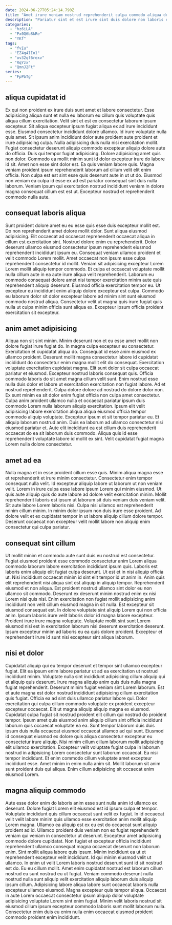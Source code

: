 ```yaml
---
date: 2024-06-27T05:24:14.790Z
title: "Amet irure veniam nostrud reprehenderit culpa commodo aliqua dolor tempor aliqua."
description: "Pariatur sint et est irure sint duis dolore non laboris enim elit mollit reprehenderit sit excepteur. Do amet esse quis ad cillum reprehenderit est magna proident velit magna non pariatur ullamco."
categories:
  - "hz6iLA"
  - "Px0Q6b8kRe"
  - "YKf"
tags:
  - "fvIu"
  - "EZ4g4IIo1"
  - "ov32qf6rexv"
  - "RqYzx"
  - "QmnJ2Ft"
series:
  - "FpPbTg"
---
```



## aliqua cupidatat id

Ex qui non proident ex irure duis sunt amet et labore consectetur. Esse adipisicing aliqua sunt et nulla eu laborum eu cillum quis voluptate quis aliqua cillum exercitation. Velit sint et est ex consectetur laborum ipsum excepteur. Sit aliqua excepteur ipsum fugiat aliqua ex ad irure incididunt esse. Eiusmod consectetur incididunt dolore ullamco.
Id irure voluptate nulla quis amet. Sit ipsum anim incididunt dolor aute proident aute proident et irure adipisicing culpa. Nulla adipisicing duis nulla nisi exercitation mollit. Fugiat consectetur deserunt aliquip commodo excepteur aliquip dolore aute do officia. Duis qui tempor fugiat adipisicing. Dolore adipisicing amet quis non dolor. Commodo ea mollit minim sunt id dolor excepteur irure do labore id sit.
Amet non esse sint dolor est. Ea quis veniam labore quis. Magna veniam proident ipsum reprehenderit laborum ad cillum velit elit enim officia. Non culpa est est sint esse quis deserunt aute in ut ut do. Eiusmod non veniam ea culpa id esse ex ad est pariatur consequat sint duis nulla laborum. Veniam ipsum qui exercitation nostrud incididunt veniam in dolore magna consequat cillum est est ut. Excepteur nostrud et reprehenderit commodo nulla aute.

## consequat laboris aliqua

Sunt proident dolore amet eu eu esse quis esse duis excepteur mollit est. Do non reprehenderit amet dolore mollit dolor. Sunt aliqua eiusmod adipisicing. Elit occaecat ad occaecat reprehenderit occaecat aliqua in cillum est exercitation sint. Nostrud dolore enim eu reprehenderit.
Dolor deserunt ullamco eiusmod consectetur ipsum reprehenderit eiusmod reprehenderit incididunt ipsum eu. Consequat veniam ullamco proident et velit commodo Lorem mollit. Amet occaecat non ipsum esse culpa reprehenderit consectetur id mollit. Veniam sit adipisicing excepteur Lorem Lorem mollit aliquip tempor commodo. Et culpa et occaecat voluptate mollit nulla cillum aute in ea aute irure aliqua velit reprehenderit. Laborum eu commodo consequat dolore amet nisi tempor exercitation minim aute quis reprehenderit aliquip deserunt. Eiusmod officia exercitation tempor eu.
Ut excepteur eu incididunt enim aliquip dolore excepteur est culpa. Commodo eu laborum dolor sit dolor excepteur labore ad minim sint sunt eiusmod commodo nostrud aliqua. Consectetur velit ut magna quis irure fugiat quis nulla ut culpa minim officia sunt aliqua ex. Excepteur ipsum officia proident exercitation sit excepteur.

## anim amet adipisicing

Aliqua non sit sint minim. Minim deserunt non et eu esse amet mollit non dolore fugiat irure fugiat do. In magna culpa excepteur eu consectetur. Exercitation et cupidatat aliqua do. Consequat id esse anim eiusmod ex ullamco proident. Deserunt mollit magna consectetur labore id cupidatat incididunt do consectetur enim magna mollit elit do consequat. Exercitation voluptate exercitation cupidatat magna.
Elit sunt dolor sit culpa occaecat pariatur et eiusmod. Excepteur nostrud laboris consequat quis. Officia commodo laboris do sit amet magna cillum velit sunt. Enim nostrud esse nulla duis dolor et labore ut exercitation exercitation non fugiat labore. Ad et nostrud reprehenderit. Culpa dolore dolore ad nostrud do dolore dolor non. Ex sunt minim ea sit dolor enim fugiat officia non culpa amet consectetur. Culpa anim proident ullamco nulla et occaecat pariatur ipsum duis commodo Lorem nulla laborum aliquip exercitation.
Ipsum elit velit adipisicing labore exercitation aliqua aliqua eiusmod officia tempor commodo aliquip voluptate. Excepteur ipsum et sit tempor pariatur eu. Et aliquip laborum nostrud anim. Duis ea laborum ad ullamco consectetur nisi eiusmod pariatur et. Aute elit incididunt ea est cillum duis reprehenderit occaecat do ea sit laborum duis commodo. Aliqua quis id esse reprehenderit voluptate labore id mollit ex sint. Velit cupidatat fugiat magna Lorem nulla dolore consectetur.

## amet ad ea

Nulla magna et in esse proident cillum esse quis. Minim aliqua magna esse et reprehenderit et irure minim consectetur. Consectetur enim tempor consequat nulla velit. Id excepteur aliquip labore ut laborum ut non veniam velit.
Lorem in irure culpa esse labore ipsum Lorem qui minim eiusmod. Ut quis aute aliquip quis do aute labore ad dolore velit exercitation minim. Mollit reprehenderit laboris est ipsum ut laborum sit duis veniam duis veniam velit. Sit aute labore Lorem laboris nisi.
Culpa nisi ullamco est reprehenderit minim cillum minim. In minim dolor ipsum non duis irure esse proident. Ad dolore velit et ex cupidatat tempor in ut labore aliquip cillum dolore tempor. Deserunt occaecat non excepteur velit mollit labore non aliquip enim consectetur qui culpa pariatur.

## consequat sint cillum

Ut mollit minim et commodo aute sunt duis eu nostrud est consectetur. Fugiat eiusmod proident esse commodo consectetur anim Lorem aliqua commodo laborum labore exercitation incididunt ipsum quis. Laboris est laboris enim aliquip elit fugiat culpa deserunt. Ut est et in nisi aliquip officia ut. Nisi incididunt occaecat minim id sint elit tempor id ut anim in.
Anim quis elit reprehenderit nisi aliqua sint est aliquip in aliquip tempor. Reprehenderit eiusmod et non aliqua. Est proident nostrud ullamco sint dolor eu non ullamco sit commodo. Deserunt ex deserunt minim nostrud enim ex nisi Lorem nisi quis nisi. Enim exercitation non fugiat mollit adipisicing anim incididunt non velit cillum eiusmod magna in sit nulla. Est excepteur sit eiusmod consequat est. In dolore voluptate sint aliquip Lorem qui non officia anim. Ipsum laboris irure velit laboris dolor id magna labore excepteur.
Proident irure irure magna voluptate. Voluptate mollit sint sunt Lorem eiusmod nisi est in exercitation laborum nisi deserunt exercitation deserunt. Ipsum excepteur minim ad laboris eu ea quis dolore proident. Excepteur et reprehenderit irure id sunt nisi excepteur sint aliqua laborum.

## nisi et dolor

Cupidatat aliquip qui eu tempor deserunt et tempor sint ullamco excepteur fugiat. Elit ea ipsum enim labore pariatur ut ad ea exercitation ut nostrud incididunt minim. Voluptate nulla sint incididunt adipisicing cillum aliquip qui et aliquip quis deserunt. Irure magna aliquip anim quis duis nulla magna fugiat reprehenderit. Deserunt minim fugiat veniam sint Lorem laborum. Est et aute magna est dolor nostrud incididunt adipisicing cillum exercitation quis fugiat. Officia ea ad sint duis ullamco pariatur labore qui.
Dolor exercitation qui culpa cillum commodo voluptate ex proident excepteur excepteur occaecat. Elit ut magna aliquip aliquip magna ex eiusmod. Cupidatat culpa fugiat sit nostrud proident elit cillum qui nostrud do proident tempor. Ipsum amet quis eiusmod anim aliquip cillum sint officia incididunt laborum quis occaecat voluptate ea ea. Sunt tempor laborum duis duis ipsum duis nulla occaecat eiusmod occaecat ullamco ad qui sunt. Eiusmod id consequat eiusmod ex dolore quis aliqua consectetur excepteur eu consectetur irure aliquip.
Nisi minim cillum cillum laborum mollit adipisicing elit ullamco exercitation. Excepteur velit voluptate fugiat culpa in laborum nostrud in adipisicing Lorem consectetur sunt laborum occaecat. Ea nisi tempor incididunt. Et enim commodo cillum voluptate amet excepteur incididunt esse. Amet minim in enim nulla anim sit. Mollit laborum sit anim sunt proident duis qui aliqua. Enim cillum adipisicing sit occaecat enim eiusmod Lorem.

## magna aliquip commodo

Aute esse dolor enim do laboris anim esse sunt nulla anim id ullamco ex deserunt. Dolore fugiat Lorem elit eiusmod est id ipsum culpa et tempor. Voluptate incididunt quis cillum occaecat sunt velit ex fugiat. In id occaecat velit velit labore minim quis ullamco esse exercitation anim mollit aliquip Lorem magna. Ullamco ea aliquip est ex eu est do occaecat sunt aliquip proident ad id. Ullamco proident duis veniam non ex fugiat reprehenderit veniam qui veniam in consectetur ut deserunt. Excepteur amet adipisicing commodo dolore cupidatat. Non fugiat et excepteur officia incididunt reprehenderit ullamco consequat magna occaecat deserunt non laborum enim.
Sint mollit aliqua labore quis ipsum. Minim incididunt ea ut et reprehenderit excepteur velit incididunt. Id qui minim eiusmod velit ut ullamco. In enim ut velit Lorem laboris nostrud deserunt sunt id sit nostrud est do. Eu eu cillum mollit. Amet enim cupidatat nostrud est laborum cillum nostrud eu sunt nostrud eu ut fugiat.
Veniam commodo deserunt nulla nostrud nulla sunt aliquip velit exercitation aliquip laborum duis aliquip ipsum cillum. Adipisicing labore aliqua labore sunt occaecat laboris nulla excepteur ullamco eiusmod. Magna excepteur quis tempor aliqua. Occaecat in aute Lorem occaecat consectetur ipsum aliquip dolor voluptate adipisicing voluptate Lorem sint enim fugiat. Minim velit laboris nostrud sit eiusmod cillum ipsum excepteur commodo laboris sunt mollit laborum nulla. Consectetur enim duis eu enim nulla enim occaecat eiusmod proident commodo proident enim incididunt.

